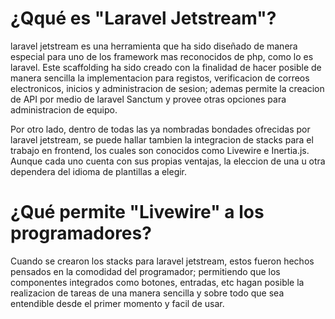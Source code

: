 
# ¿Qqué es "Laravel Jetstream"? 

laravel jetstream es una herramienta que ha sido diseñado de manera especial para uno de los framework mas reconocidos de php, como lo es laravel. Este scaffolding ha sido creado con la finalidad de hacer posible de manera sencilla la implementacion para registos, verificacion de correos electronicos, inicios y administracion de sesion; ademas permite la creacion de API por medio de laravel Sanctum y provee otras opciones para administracion de equipo.

Por otro lado, dentro de todas las ya nombradas bondades ofrecidas por laravel jetstream, se puede hallar tambien la integracion de stacks para el trabajo en frontend, los cuales son conocidos como Livewire e Inertia.js. Aunque cada uno cuenta con sus propias ventajas, la eleccion de una u otra dependera del idioma de plantillas a elegir.

# ¿Qué permite "Livewire" a los programadores?

Cuando se crearon los stacks para laravel jetstream, estos fueron hechos pensados en la comodidad del programador; permitiendo que los componentes integrados como botones, entradas, etc hagan posible la realizacion de tareas de una manera sencilla y sobre todo que sea entendible desde el primer momento y facil de usar.



 